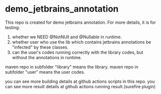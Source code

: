 # demo_jetbrains_annotation
This repo is created for demo jetbrains annotation.
For more details, it is for testing:
1. whether we NEED @NotNUll and @Nullable in runtime.
2. whether user who use the lib which contains jetbrains annotations be "infected" by these classes.
3. can the user's codes running correctly with the library codes, but without the annotations in runtime.

maven repo in subfolder "library" means the library.
maven repo in subfolder "user" means the user codes.

you can see more building details at github actions scripts in this repo.
you can see more result details at github actions running result.(surefire plugin)
